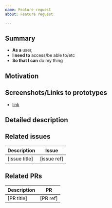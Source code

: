 ```yaml
---
name: Feature request
about: Feature reguest

---
```


## Summary
<!-- short description of the feature -->

<!-- or user story -->
- **As a** user,
- **I need to** access/be able to/etc
- **So that I can** do my thing

## Motivation
<!-- What is the expected outcome? What use cases does it support? -->

## Screenshots/Links to prototypes <!-- optional -->
- [link](https://lendingloop.ca)


## Detailed description <!-- optional -->
<!-- Detailed description of the new feature -->


## Related issues <!-- optional -->

Description | Issue
------ | ------
[issue title] | [issue ref]

## Related PRs <!-- optional -->

Description | PR
------ | ------
[PR title] | [PR ref]
